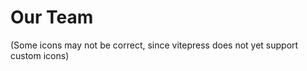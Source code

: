 # Our Team

<VPTeamMembers size="small" :members="members" />

(Some icons may not be correct, since vitepress does not yet support custom icons)

<script setup>
import { VPTeamMembers } from 'vitepress/theme'

const members = [
  // https://github.com/vuejs/vitepress/issues/738
  // When finished, change opschneckles "twitter" to a web icon

  {
    avatar: 'https://avatars.githubusercontent.com/u/69014593',
    name: 'FrederoxDev',
    title: 'Creator',
    links: [
      { icon: 'github', link: 'https://github.com/FrederoxDev' },
      { icon: 'twitter', link: 'https://twitter.com/FrederoxDev' }
    ]
  },
  {
    avatar: "https://avatars.githubusercontent.com/u/80198925",
    name: "opschnecke",
    title: "German Translations",
    links: [
      { icon: "github", link: "https://github.com/opschnecke" },
      { icon: "twitter", link: "https://schneckengames.xyz/" }
    ]
  },
  {
    avatar: "",
    name: "Zorhu",
    title: "Russian Translations"
  }
]
</script>
